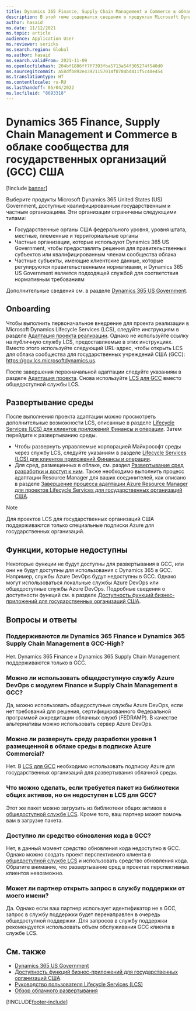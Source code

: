 ```yaml
---
title: Dynamics 365 Finance, Supply Chain Management и Commerce в облаке сообщества для государственных организаций (GCC) США
description: В этой теме содержатся сведения о продуктах Microsoft Dynamics 365 US Government, доступных для квалифицированных правительственных органов и частных организаций.
author: hasaid
ms.date: 11/12/2021
ms.topic: article
audience: Application User
ms.reviewer: sericks
ms.search.region: Global
ms.author: hasaid
ms.search.validFrom: 2021-11-09
ms.openlocfilehash: 204bf1886ff7f7393fba5713a54f305274f540d0
ms.sourcegitcommit: a58dfb892e43921157014f0784bd411f5c40e454
ms.translationtype: HT
ms.contentlocale: ru-RU
ms.lasthandoff: 05/04/2022
ms.locfileid: "8693318"
---
```

# <a name="dynamics-365-finance-supply-chain-management-and-commerce-in-us-government-community-cloud-gcc"></a>Dynamics 365 Finance, Supply Chain Management и Commerce в облаке сообщества для государственных организаций (GCC) США

[!include [banner](../includes/banner.md)]



Выберите продукты Microsoft Dynamics 365 United States (US) Government, доступные квалифицированным государственным и частным организациям. Эти организации ограничены следующими типами:

- Государственные органы США федерального уровня, уровня штата, местные, племенные и территориальные органы
- Частные организации, которые используют Dynamics 365 US Government, чтобы предоставлять решения для правительственных субъектов или квалифицированным членам сообщества облака
- Частные субъекты, имеющие клиентские данные, которые регулируются правительственными нормативами, и Dynamics 365 US Government является подходящей службой для соответствия нормативным требованиям

Дополнительные сведения см. в разделе [Dynamics 365 US Government](/power-platform/admin/microsoft-dynamics-365-government).

## <a name="onboarding"></a>Onboarding

Чтобы выполнить первоначальное внедрение для проекта реализации в Microsoft Dynamics Lifecycle Services (LCS), следуйте инструкциям в разделе [Адаптация проекта реализации](../../../fin-ops-core/fin-ops/imp-lifecycle/onboard.md). Однако не используйте ссылку на публичную службу LCS, предоставляемые в этих инструкциях. Вместо этого используйте следующий URL-адрес, чтобы открыть LCS для облака сообщества для государственных учреждений США (GCC): <https://gov.lcs.microsoftdynamics.us>.

После завершения первоначальной адаптации следуйте указаниям в разделе [Адаптация проекта](../lifecycle-services/project-onboarding.md). Снова используйте [LCS для GCC](https://gov.lcs.microsoftdynamics.us) вместо общедоступной службы LCS.

## <a name="environment-deployment"></a>Развертывание среды

После выполнения проекта адаптации можно просмотреть дополнительные возможности LCS, описанные в разделе [Lifecycle Services (LCS) для клиентов приложений Финансы и операции](../../../fin-ops-core/dev-itpro/lifecycle-services/lcs-works-lcs.md). Затем перейдите к развертыванию среды.

- Чтобы развернуть управляемые корпорацией Майкрософт среды через службу LCS, следуйте указаниям в разделе [Lifecycle Services (LCS) для клиентов приложений Финансы и операции](../../../fin-ops-core/dev-itpro/lifecycle-services/lcs-works-lcs.md#new-deployment-experience).
- Для сред, размещенных в облаке, см. раздел [Развертывание сред разработки и доступ к ним](../../../fin-ops-core/dev-itpro/dev-tools/access-instances.md). Также необходимо выполнить процесс адаптации Resource Manager для ваших соединителей, как описано в разделе [Завершение процесса адаптации Azure Resource Manager для проектов Lifecycle Services для государственных организаций США](arm-onbarding-us-goverment.md).

> [!NOTE]
> Для проектов LCS для государственных организаций США поддерживаются только специальные подписки Azure для государственных организаций.

## <a name="features-that-arent-available"></a>Функции, которые недоступны

Некоторые функции не будут доступны для развертывания в GCC, или они не будут доступны для использования с Dynamics 365 в GCC. Например, службы Azure DevOps будут недоступны в GCC. Однако могут использоваться локальные службы Azure DevOps или общедоступные службы Azure DevOps. Подробные сведения о доступности функций см. в разделе [Доступность функций бизнес-приложений для государственных организаций США](https://aka.ms/BAPFunctionalParity).

## <a name="frequently-asked-questions"></a>Вопросы и ответы

### <a name="are-dynamics-365-finance-and-dynamics-365-supply-chain-management-supported-in-gcc-high"></a>Поддерживаются ли Dynamics 365 Finance и Dynamics 365 Supply Chain Management в GCC-High?

Нет. Dynamics 365 Finance и Dynamics 365 Supply Chain Management поддерживаются только в GCC.

### <a name="can-i-use-public-azure-devops-with-finance-and-supply-chain-management-in-gcc"></a>Можно ли использовать общедоступную службу Azure DevOps с модулем Finance и Supply Chain Management в GCC?

Да, можно использовать общедоступные службы Azure DevOps, если нет требований для решения, сертифицированного Федеральной программой аккредитации облачных служб (FEDRAMP). В качестве альтернативы можно использовать сервер Azure DevOps.

### <a name="can-i-deploy-a-cloud-hosted-environment-tier-1-development-environment-on-an-azure-commercial-subscription"></a>Можно ли развернуть среду разработки уровня 1 размещенной в облаке среды в подписке Azure Commercial?

Нет. В [LCS для GCC](https://gov.lcs.microsoftdynamics.us) необходимо использовать подписку Azure для государственных организаций для развертывания облачной среды.

### <a name="what-can-i-do-if-i-need-a-package-from-the-shared-asset-library-but-it-isnt-available-in-lcs-for-gcc"></a>Что можно сделать, если требуется пакет из библиотеки общих активов, но он недоступен в LCS для GCC?

Этот же пакет можно загрузить из библиотеки общих активов в [общедоступной службе LCS](https://lcs.dynamics.com). Кроме того, ваш партнер может помочь вам в загрузке пакета.

### <a name="is-the-code-upgrade-tool-available-in-gcc"></a>Доступно ли средство обновления кода в GCC?

Нет, в данный момент средство обновления кода недоступно в GCC. Однако можно создать проект перспективного клиента в [общедоступной службе LCS](https://lcs.dynamics.com) и использовать средство обновления кода. Обратите внимание, что развертывание сред в проектах перспективных клиентов невозможно.

### <a name="can-my-partner-open-a-support-ticket-on-my-behalf"></a>Может ли партнер открыть запрос в службу поддержки от моего имени?

Да. Однако если ваш партнер использует идентификатор не в GCC, запрос в службу поддержки будет перенаправлен в очередь общедоступной поддержки. Для запросов в службу поддержки рекомендуется использовать объем обслуживания GCC клиента в службе LCS.

## <a name="see-also"></a>См. также

- [Dynamics 365 US Government](/power-platform/admin/microsoft-dynamics-365-government)
- [Доступность функций бизнес-приложений для государственных организаций США](https://aka.ms/BAPFunctionalParity).
- [Руководство пользователя Lifecycle Services (LCS)](../../../fin-ops-core/dev-itpro/lifecycle-services/lcs-user-guide.md)
- [Обзор облачного развертывания](../../../fin-ops-core/dev-itpro/deployment/cloud-deployment-overview.md)

[!INCLUDE[footer-include](../../../includes/footer-banner.md)]
